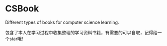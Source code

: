# CSBook
Different types of books for computer science learning.

包含了本人在学习过程中收集整理的学习资料书籍，有需要的可以自取，记得给一个star哦!
